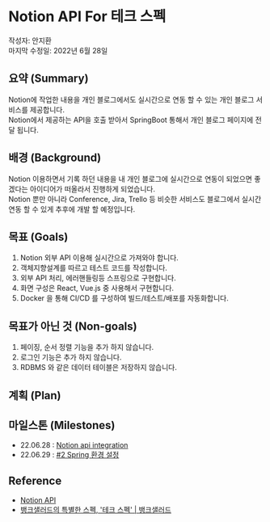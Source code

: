 # Notion API For 테크 스펙
작성자: 안지환  
마지막 수정일: 2022년 6월 28일  

## 요약 (Summary)
Notion에 작업한 내용을 개인 블로그에서도 실시간으로 연동 할 수 있는 개인 블로그 서비스를 제공합니다.  
Notion에서 제공하는 API을 호출 받아서 SpringBoot 통해서 개인 블로그 페이지에 전달 됩니다.

## 배경 (Background)
Notion 이용하면서 기록 하던 내용을 내 개인 블로그에 실시간으로 연동이 되었으면 좋겠다는 아이디어가 떠올라서 진행하게 되었습니다.  
Notion 뿐만 아니라 Conference, Jira, Trello 등 비슷한 서비스도 블로그에서 실시간 연동 할 수 있게 추후에 개발 할 예정입니다.

## 목표 (Goals)
1. Notion 외부 API 이용해 실시간으로 가져와야 합니다.
2. 객체지향설계를 따르고 테스트 코드를 작성합니다.
3. 외부 API 처리, 에러핸들링등 스프링으로 구현합니다.
4. 화면 구성은 React, Vue.js 중 사용해서 구현합니다.
5. Docker 을 통해 CI/CD 를 구성하여 빌드/테스트/배포를 자동화합니다.

## 목표가 아닌 것 (Non-goals)
1. 페이징, 순서 정렬 기능을 추가 하지 않습니다.
2. 로그인 기능은 추가 하지 않습니다.
3. RDBMS 와 같은 데이터 테이블은 저장하지 않습니다.

## 계획 (Plan)



## 마일스톤 (Milestones)
* 22.06.28 : [Notion api integration](https://developers.notion.com/)
* 22.06.29 : [#2 Spring 환경 설정](https://github.com/jihwooon/Notion-API/issues/2#issue-1287130706)


## Reference
* [Notion API](https://developers.notion.com/)
* [뱅크샐러드의 특별한 스펙, '테크 스펙' | 뱅크샐러드](https://blog.banksalad.com/tech/we-work-by-tech-spec/)
